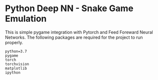 # Python Deep NN - Snake Game Emulation

This is simple pygame integration with Pytorch and Feed Foreward Neural Networks.
The following packages are required for the project to run properly. 

```
python=3.7
pygame
torch
torchvision
matplotlib
ipython
```